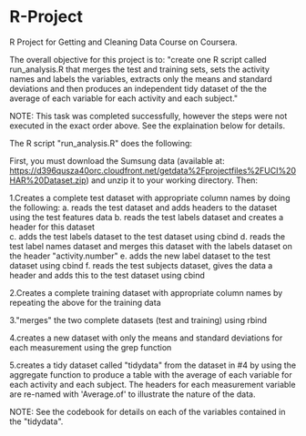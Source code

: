 # R-Project
R Project for Getting and Cleaning Data Course on Coursera.

The overall objective for this project is to:
  "create one R script called run_analysis.R that merges the test and training sets, sets the activity names and labels the    variables, extracts only the means and standard deviations and then produces an independent tidy dataset of the the average   of each variable for each activity and each subject."
  
NOTE: This task was completed successfully, however the steps were not executed in the exact order above. See the explaination below for details. 

The R script "run_analysis.R" does the following:

First, you must download the Sumsung data 
(available at: https://d396qusza40orc.cloudfront.net/getdata%2Fprojectfiles%2FUCI%20HAR%20Dataset.zip) and unzip it to your working directory. Then:

1.Creates a complete test dataset with appropriate column names by doing the following:
  a. reads the test dataset and adds headers to the dataset using the test features data
  b. reads the test labels dataset and creates a header for this dataset  
  c. adds the test labels dataset to the test dataset using cbind
  d. reads the test label names dataset and merges this dataset with the labels dataset on the header "activity.number"
  e. adds the new label dataset to the test dataset using cbind
  f. reads the test subjects dataset, gives the data a header and adds this to the test dataset using cbind

2.Creates a complete training dataset with appropriate column names by repeating the above for the training data

3."merges" the two complete datasets (test and training) using rbind

4.creates a new dataset with only the means and standard deviations for each measurement using the grep function

5.creates a tidy dataset called "tidydata" from the dataset in #4 by using the aggregate function to produce a table with the average of each variable for each activity and each subject. The headers for each measurement variable are re-named with 'Average.of' to illustrate the nature of the data.

NOTE: See the codebook for details on each of the variables contained in the "tidydata".
